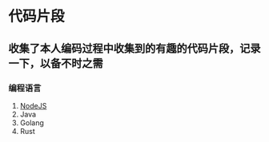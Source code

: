 # **代码片段**

## 收集了本人编码过程中收集到的有趣的代码片段，记录一下，以备不时之需

### **编程语言**
1. [NodeJS](../code/nodejs)
2. Java
3. Golang
4. Rust